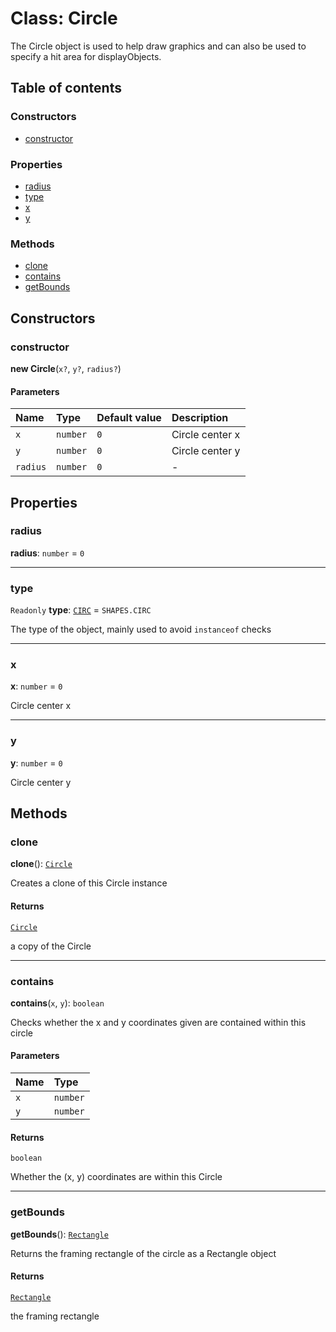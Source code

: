 # Class: Circle

The Circle object is used to help draw graphics and can also be used to specify a hit area for displayObjects.

## Table of contents

### Constructors

* [constructor](/auto-docs/utils/classes/Circle.md#constructor)

### Properties

* [radius](/auto-docs/utils/classes/Circle.md#radius)
* [type](/auto-docs/utils/classes/Circle.md#type)
* [x](/auto-docs/utils/classes/Circle.md#x)
* [y](/auto-docs/utils/classes/Circle.md#y)

### Methods

* [clone](/auto-docs/utils/classes/Circle.md#clone)
* [contains](/auto-docs/utils/classes/Circle.md#contains)
* [getBounds](/auto-docs/utils/classes/Circle.md#getbounds)

## Constructors

### constructor

**new Circle**(`x?`, `y?`, `radius?`)

#### Parameters

| Name | Type | Default value | Description |
| :------ | :------ | :------ | :------ |
| `x` | `number` | `0` | Circle center x |
| `y` | `number` | `0` | Circle center y |
| `radius` | `number` | `0` | - |

## Properties

### radius

**radius**: `number` = `0`

***

### type

`Readonly` **type**: [`CIRC`](/auto-docs/utils/enums/SHAPES.md#circ) = `SHAPES.CIRC`

The type of the object, mainly used to avoid `instanceof` checks

***

### x

**x**: `number` = `0`

Circle center x

***

### y

**y**: `number` = `0`

Circle center y

## Methods

### clone

**clone**(): [`Circle`](/auto-docs/utils/classes/Circle.md)

Creates a clone of this Circle instance

#### Returns

[`Circle`](/auto-docs/utils/classes/Circle.md)

a copy of the Circle

***

### contains

**contains**(`x`, `y`): `boolean`

Checks whether the x and y coordinates given are contained within this circle

#### Parameters

| Name | Type |
| :------ | :------ |
| `x` | `number` |
| `y` | `number` |

#### Returns

`boolean`

Whether the (x, y) coordinates are within this Circle

***

### getBounds

**getBounds**(): [`Rectangle`](/auto-docs/utils/classes/Rectangle-1.md)

Returns the framing rectangle of the circle as a Rectangle object

#### Returns

[`Rectangle`](/auto-docs/utils/classes/Rectangle-1.md)

the framing rectangle
